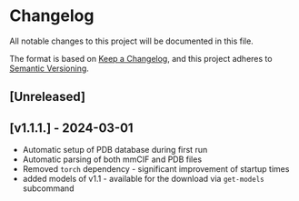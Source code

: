 # Changelog
All notable changes to this project will be documented in this file.

The format is based on [Keep a Changelog](https://keepachangelog.com/en/1.0.0/), and this project adheres
to [Semantic Versioning](https://semver.org/spec/v2.0.0.html).

## [Unreleased]

## [v1.1.1.] - 2024-03-01
- Automatic setup of PDB database during first run
- Automatic parsing of both mmCIF and PDB files
- Removed `torch` dependency - significant improvement of startup times
- added models of v1.1 - available for the download via `get-models` subcommand
